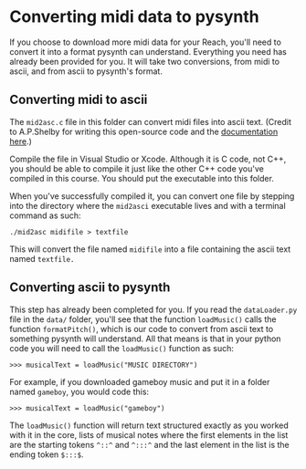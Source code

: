 # Converting midi data to pysynth

If you choose to download more midi data for your Reach, you'll need to convert it into a format pysynth can understand. Everything you need has already been provided for you. It will take two conversions, from midi to ascii, and from ascii to pysynth's format.

## Converting midi to ascii

The `mid2asc.c` file in this folder can convert midi files into ascii text. (Credit to A.P.Shelby for writing this open-source code and the [documentation here](http://www.archduke.org/midi/instrux.html).)

Compile the file in Visual Studio or Xcode. Although it is C code, not C++, you should be able to compile it just like the other C++ code you've compiled in this course. You should put the executable into this folder.

When you've successfully compiled it, you can convert one file by stepping into the directory where the `mid2asci` executable lives and with a terminal command as such:

`./mid2asc midifile > textfile`

This will convert the file named `midifile` into a file containing the ascii text named `textfile.`

## Converting ascii to pysynth

This step has already been completed for you. If you read the `dataLoader.py` file in the `data/` folder, you'll see that the function `loadMusic()` calls the function `formatPitch()`, which is our code to convert from ascii text to something pysynth will understand. All that means is that in your python code you will need to call the `loadMusic()` function as such:

`>>> musicalText = loadMusic("MUSIC DIRECTORY")`

For example, if you downloaded gameboy music and put it in a folder named `gameboy`, you would code this:

`>>> musicalText = loadMusic("gameboy")`

The `loadMusic()` function will return text structured exactly as you worked with it in the core, lists of musical notes where the first elements in the list are the starting tokens `^::^` and `^:::^` and the last element in the list is the ending token `$:::$`.
